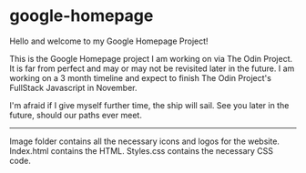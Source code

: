 # google-homepage

Hello and welcome to my Google Homepage Project! 

This is the Google Homepage project I am working on via The Odin Project.
It is far from perfect and may or may not be revisited later in the future.
I am working on a 3 month timeline and expect to finish The Odin Project's FullStack Javascript in November.

I'm afraid if I give myself further time, the ship will sail.
See you later in the future, should our paths ever meet.

-------------------------------------------------------------------------------
Image folder contains all the necessary icons and logos for the website.
Index.html contains the HTML.
Styles.css contains the necessary CSS code.

